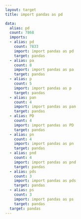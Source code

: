 ```yaml
---
layout: target
title: import pandas as pd

data:
  alias: pd
  count: 7868
  imports:
  - alias: pd
    count: 7833
    import: import pandas as pd
    target: pandas
  - alias: pa
    count: 8
    import: import pandas as pa
    target: pandas
  - alias: p
    count: 5
    import: import pandas as p
    target: pandas
  - alias: pan
    count: 4
    import: import pandas as pan
    target: pandas
  - alias: PD
    count: 4
    import: import pandas as PD
    target: pandas
  - alias: pn
    count: 4
    import: import pandas as pn
    target: pandas
  - alias: pnd
    count: 4
    import: import pandas as pnd
    target: pandas
  - alias: pds
    count: 3
    import: import pandas as pds
    target: pandas
  - alias: ps
    count: 3
    import: import pandas as ps
    target: pandas
  target: pandas
---
```

